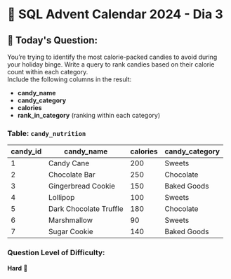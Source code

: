 # 🎅 SQL Advent Calendar 2024 - Dia 3

## 🎯 Today's Question:
You’re trying to identify the most calorie-packed candies to avoid during your holiday binge. Write a query to rank candies based on their calorie count within each category.  
Include the following columns in the result:  
- **candy_name**  
- **candy_category**  
- **calories**  
- **rank_in_category** (ranking within each category)

### Table: `candy_nutrition`

| candy_id | candy_name               | calories | candy_category |
|----------|--------------------------|----------|----------------|
| 1        | Candy Cane               | 200      | Sweets         |
| 2        | Chocolate Bar            | 250      | Chocolate      |
| 3        | Gingerbread Cookie       | 150      | Baked Goods    |
| 4        | Lollipop                 | 100      | Sweets         |
| 5        | Dark Chocolate Truffle   | 180      | Chocolate      |
| 6        | Marshmallow              | 90       | Sweets         |
| 7        | Sugar Cookie             | 140      | Baked Goods    |

### Question Level of Difficulty:  
**Hard** 🤯

